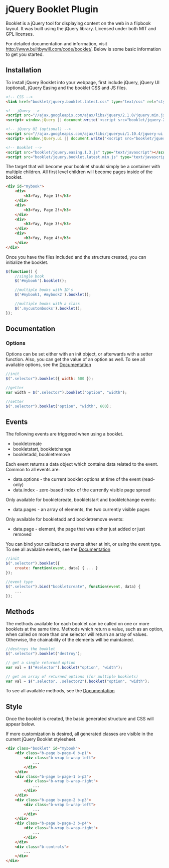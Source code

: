 # jQuery Booklet Plugin

Booklet is a jQuery tool for displaying content on the web in a flipbook layout. 
It was built using the jQuery library. Licensed under both MIT and GPL licenses.

For detailed documentation and information, visit http://www.builtbywill.com/code/booklet/. 
Below is some basic information to get you started.

## Installation

To install jQuery Booklet into your webpage, first include jQuery, jQuery UI (optional), jQuery Easing 
and the booklet CSS and JS files.

``` html
<!-- CSS -->
<link href="booklet/jquery.booklet.latest.css" type="text/css" rel="stylesheet" media="screen, projection, tv" />
```

``` html
<!-- jQuery -->
<script src="//ajax.googleapis.com/ajax/libs/jquery/2.1.0/jquery.min.js"></script>
<script> window.jQuery || document.write('<script src="booklet/jquery-2.1.0.min.js"><\/script>') </script>

<!-- jQuery UI (optional) -->
<script src="//ajax.googleapis.com/ajax/libs/jqueryui/1.10.4/jquery-ui.min.js"></script>
<script> window.jQuery.ui || document.write('<script src="booklet/jquery-ui-1.10.4.min.js"><\/script>') </script>

<!-- Booklet -->
<script src="booklet/jquery.easing.1.3.js" type="text/javascript"></script>
<script src="booklet/jquery.booklet.latest.min.js" type="text/javascript"></script>
```
The target that will become your booklet should simply be a container with multiple children. All first level children will become
pages inside of the booklet.

``` html
<div id="mybook">
	<div> 
		<h3>Yay, Page 1!</h3>
	</div>
	<div> 
		<h3>Yay, Page 2!</h3>
	</div>
	<div> 
		<h3>Yay, Page 3!</h3>
	</div>
	<div> 
		<h3>Yay, Page 4!</h3>
	</div>
</div>
```

Once you have the files included and the structure created, you can initialize the booklet.

``` javascript
$(function() {
	//single book
	$('#mybook').booklet();

	//multiple books with ID's
	$('#mybook1, #mybook2').booklet();

	//multiple books with a class
	$('.mycustombooks').booklet();
});
```
## Documentation
### Options

Options can be set either with an init object, or afterwards with a setter function. Also, you can get the value of an option 
as well. To see all available options, see the [Documentation](http://www.builtbywill.com/code/booklet/documentation)

``` javascript
//init
$(".selector").booklet({ width: 500 });

//getter
var width = $(".selector").booklet("option", "width");

//setter
$(".selector").booklet("option", "width", 600);
```

## Events

The following events are triggered when using a booklet.

* bookletcreate
* bookletstart, bookletchange
* bookletadd, bookletremove

Each event returns a data object which contains data related to the event. Common to all events are:

* data.options - the current booklet options at time of the event (read-only)
* data.index - zero-based index of the currently visible page spread

Only available for bookletcreate, bookletstart and bookletchange events:

* data.pages - an array of elements, the two currently visible pages

Only available for bookletadd and bookletremove events:

* data.page - element, the page that was either just added or just removed

You can bind your callbacks to events either at init, or using the event type. 
To see all available events, see the [Documentation](http://www.builtbywill.com/code/booklet/documentation)

``` javascript
//init
$(".selector").booklet({
	create: function(event, data) { ... }
});

//event type
$(".selector").bind("bookletcreate", function(event, data) {
	...
});
```

## Methods
The methods available for each booklet can be called on one or more booklets at the same time. 
Methods which return a value, such as an option, when called on more than one selector will return an array of values. 
Otherwise, the chainability of the elements will be maintained.

``` javascript
//destroys the booklet
$(".selector").booklet("destroy");

// get a single returned option
var val = $("#selector").booklet("option", "width");

// get an array of returned options (for multiple booklets)
var val = $(".selector, .selector2").booklet("option", "width");
```

To see all available methods, see the [Documentation](http://www.builtbywill.com/code/booklet/documentation)

## Style

Once the booklet is created, the basic generated structure and CSS will appear below.

If more customization is desired, all generated classes are visible in the current jQuery Booklet stylesheet.

``` html
<div class="booklet" id="mybook">
    <div class="b-page b-page-0 b-p1">
        <div class="b-wrap b-wrap-left">
            ...
        </div>
    </div>
    <div class="b-page b-page-1 b-p2">
        <div class="b-wrap b-wrap-right">
            ...
        </div>
    </div>
    <div class="b-page b-page-2 b-p3">
        <div class="b-wrap b-wrap-left">
            ...
        </div>
    </div>
    <div class="b-page b-page-3 b-p4">
        <div class="b-wrap b-wrap-right">
            ...
        </div>
    </div>
    <div class="b-controls">
        ...
    </div>
</div>
```

